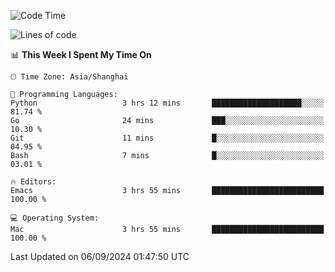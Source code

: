 <!--START_SECTION:waka-->
![Code Time](http://img.shields.io/badge/Code%20Time-2%2C168%20hrs%2052%20mins-blue)

![Lines of code](https://img.shields.io/badge/From%20Hello%20World%20I%27ve%20Written-308.0%20thousand%20lines%20of%20code-blue)

📊 **This Week I Spent My Time On** 

```text
🕑︎ Time Zone: Asia/Shanghai

💬 Programming Languages: 
Python                   3 hrs 12 mins       ████████████████████░░░░░   81.74 % 
Go                       24 mins             ███░░░░░░░░░░░░░░░░░░░░░░   10.30 % 
Git                      11 mins             █░░░░░░░░░░░░░░░░░░░░░░░░   04.95 % 
Bash                     7 mins              █░░░░░░░░░░░░░░░░░░░░░░░░   03.01 % 

🔥 Editors: 
Emacs                    3 hrs 55 mins       █████████████████████████   100.00 % 

💻 Operating System: 
Mac                      3 hrs 55 mins       █████████████████████████   100.00 % 
```


 Last Updated on 06/09/2024 01:47:50 UTC
<!--END_SECTION:waka-->
